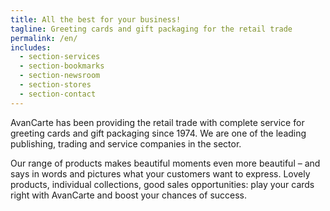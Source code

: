 ```yaml
---
title: All the best for your business!
tagline: Greeting cards and gift packaging for the retail trade
permalink: /en/
includes:
  - section-services
  - section-bookmarks
  - section-newsroom
  - section-stores
  - section-contact
---
```

AvanCarte has been providing the retail trade with complete service for greeting cards and gift packaging since 1974. We are one of the leading publishing, trading and service companies in the sector.

Our range of products makes beautiful moments even more beautiful – and says in words and pictures what your customers want to express. Lovely products, individual collections, good sales opportunities: play your cards right with AvanCarte and boost your chances of success.

